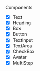 Components

- [X] Text
- [X] Heading
- [X] Box
- [X] Button
- [X] TextInput
- [X] TextArea
- [X] CheckBox
- [X] Avatar
- [X] MultiStep